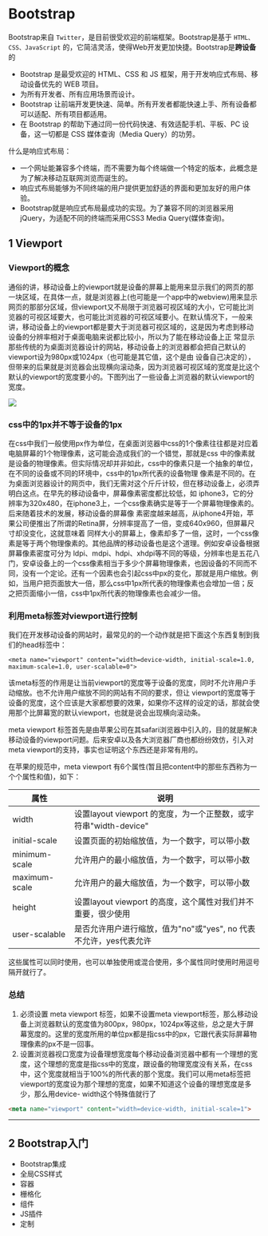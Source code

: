# Bootstrap

Bootstrap来自 `Twitter`，是目前很受欢迎的前端框架。Bootstrap是基于 `HTML、CSS、JavaScript` 的，它简洁灵活，使得Web开发更加快捷。Bootstrap是**跨设备**的

- Bootstrap 是最受欢迎的 HTML、CSS 和 JS 框架，用于开发响应式布局、移动设备优先的 WEB 项目。
- 为所有开发者、所有应用场景而设计。
- Bootstrap 让前端开发更快速、简单。所有开发者都能快速上手、所有设备都可以适配、所有项目都适用。
- 在 Bootstrap 的帮助下通过同一份代码快速、有效适配手机、平板、PC 设备，这一切都是 CSS 媒体查询（Media Query）的功劳。

什么是响应式布局：

- 一个网址能兼容多个终端，而不需要为每个终端做一个特定的版本，此概念是为了解决移动互联网浏览而诞生的。
- 响应式布局能够为不同终端的用户提供更加舒适的界面和更加友好的用户体验。
- Bootstrap就是响应式布局最成功的实现。为了兼容不同的浏览器采用jQuery，为适配不同的终端而采用CSS3 Media Query(媒体查询)。


## 1 Viewport

### Viewport的概念

通俗的讲，移动设备上的viewport就是设备的屏幕上能用来显示我们的网页的那一块区域，在具体一点，就是浏览器上(也可能是一个app中的webview)用来显示网页的那部分区域，但viewport又不局限于浏览器可视区域的大小，它可能比浏览器的可视区域要大，也可能比浏览器的可视区域要小。在默认情况下，一般来讲，移动设备上的viewport都是要大于浏览器可视区域的，这是因为考虑到移动设备的分辨率相对于桌面电脑来说都比较小，所以为了能在移动设备上正 常显示那些传统的为桌面浏览器设计的网站，移动设备上的浏览器都会把自己默认的viewport设为980px或1024px（也可能是其它值，这个是由 设备自己决定的），但带来的后果就是浏览器会出现横向滚动条，因为浏览器可视区域的宽度是比这个默认的viewport的宽度要小的。下图列出了一些设备上浏览器的默认viewport的宽度。

![](index_files/device_viewport.png)

### css中的1px并不等于设备的1px

在css中我们一般使用px作为单位，在桌面浏览器中css的1个像素往往都是对应着电脑屏幕的1个物理像素，这可能会造成我们的一个错觉，那就是css 中的像素就是设备的物理像素。但实际情况却并非如此，css中的像素只是一个抽象的单位，在不同的设备或不同的环境中，css中的1px所代表的设备物理 像素是不同的。在为桌面浏览器设计的网页中，我们无需对这个斤斤计较，但在移动设备上，必须弄明白这点。在早先的移动设备中，屏幕像素密度都比较低，如 iphone3，它的分辨率为320x480，在iphone3上，一个css像素确实是等于一个屏幕物理像素的。后来随着技术的发展，移动设备的屏幕像 素密度越来越高，从iphone4开始，苹果公司便推出了所谓的Retina屏，分辨率提高了一倍，变成640x960，但屏幕尺寸却没变化，这就意味着 同样大小的屏幕上，像素却多了一倍，这时，一个css像素是等于两个物理像素的。其他品牌的移动设备也是这个道理。例如安卓设备根据屏幕像素密度可分为 ldpi、mdpi、hdpi、xhdpi等不同的等级，分辨率也是五花八门，安卓设备上的一个css像素相当于多少个屏幕物理像素，也因设备的不同而不 同，没有一个定论。还有一个因素也会引起css中px的变化，那就是用户缩放。例如，当用户把页面放大一倍，那么css中1px所代表的物理像素也会增加一倍；反之把页面缩小一倍，css中1px所代表的物理像素也会减少一倍。

### 利用meta标签对viewport进行控制

我们在开发移动设备的网站时，最常见的的一个动作就是把下面这个东西复制到我们的head标签中：

```
<meta name="viewport" content="width=device-width, initial-scale=1.0, maximum-scale=1.0, user-scalable=0">
```

该meta标签的作用是让当前viewport的宽度等于设备的宽度，同时不允许用户手动缩放。也不允许用户缩放不同的网站有不同的要求，但让 viewport的宽度等于设备的宽度，这个应该是大家都想要的效果，如果你不这样的设定的话，那就会使用那个比屏幕宽的默认viewport，也就是说会出现横向滚动条。

meta viewport 标签首先是由苹果公司在其safari浏览器中引入的，目的就是解决移动设备的viewport问题。后来安卓以及各大浏览器厂商也都纷纷效仿，引入对meta viewport的支持，事实也证明这个东西还是非常有用的。

在苹果的规范中，meta viewport 有6个属性(暂且把content中的那些东西称为一个个属性和值)，如下：


属性|说明
---|---
width|设置layout viewport  的宽度，为一个正整数，或字符串"width-device"
initial-scale|设置页面的初始缩放值，为一个数字，可以带小数
minimum-scale|允许用户的最小缩放值，为一个数字，可以带小数
maximum-scale|允许用户的最大缩放值，为一个数字，可以带小数
height|设置layout viewport  的高度，这个属性对我们并不重要，很少使用
user-scalable|是否允许用户进行缩放，值为"no"或"yes", no 代表不允许，yes代表允许

这些属性可以同时使用，也可以单独使用或混合使用，多个属性同时使用时用逗号隔开就行了。

### 总结

1. 必须设置 meta viewport 标签，如果不设置meta viewport标签，那么移动设备上浏览器默认的宽度值为800px，980px，1024px等这些，总之是大于屏幕宽度的。这里的宽度所用的单位px都是指css中的px，它跟代表实际屏幕物理像素的px不是一回事。
2. 设置浏览器视口宽度为设备理想宽度每个移动设备浏览器中都有一个理想的宽度，这个理想的宽度是指css中的宽度，跟设备的物理宽度没有关系，在css中，这个宽度就相当于100%的所代表的那个宽度。我们可以用meta标签把viewport的宽度设为那个理想的宽度，如果不知道这个设备的理想宽度是多少，那么用device- width这个特殊值就行了
```html
<meta name="viewport" content="width=device-width, initial-scale=1">
```

---
## 2 Bootstrap入门

- Bootstrap集成
- 全局CSS样式
 - 容器
 - 栅格化
- 组件
- JS插件
- 定制